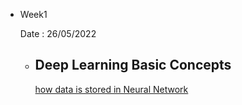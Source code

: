 
* Week1 

    Date : 26/05/2022
    
    * ## Deep Learning Basic Concepts
    
        [how data is stored in Neural Network](https://rakibul-hassan.gitbook.io/deep-learning/start-page/tensor_numpy)
